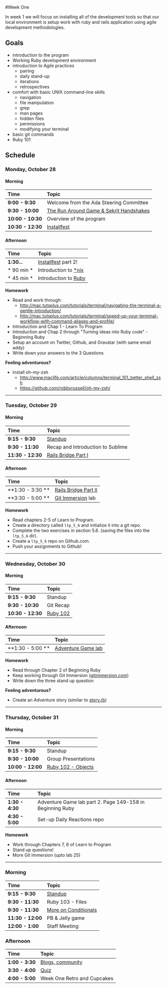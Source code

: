 #Week One

In week 1 we  will focus on installing all of the development tools so that our local environment is setup work with ruby and rails application using agile development methodologies.

## Goals

+ introduction to the program
+ Working Ruby development environment
+ introduction to Agile practices
    + pairing
    + daily stand-up
    + iterations
    + retrospectives
+ comfort with basic UNIX command-line skills
    + navigation
    + file manipulation
    + grep
    + man pages
    + hidden files
    + permissions
    + modifying your terminal
+ basic git commands
+ Ruby 101

## Schedule 
### Monday, October 28
#### Morning

| Time              | Topic                                   |
|:------------------ |:----------------------------------------|
| **9:00 - 9:30**   | Welcome from the Ada Steering Committee |
| **9:30 - 10:00**  | [The Run Around Game & Sekrit Handshakes](monday/get-to-know-you-games.md) |
| **10:00 - 10:30** | Overview of the program                 |
| **10:30 - 12:30** | [Installfest](monday/installfest.md)    |

#### Afternoon
| Time        | Topic                   |
|:------------ |:------------------------|
| **1:30...** | [Installfest](monday/installfest.md) part 2!     |
| * 90 min *  | Introduction to [*nix](monday/nix.md)    |
| * 45 min *  | Introduction to [Ruby](monday/ruby_101.md)    |

**Homework**

+ Read and work through:
  + http://mac.tutsplus.com/tutorials/terminal/navigating-the-terminal-a-gentle-introduction/
  + http://mac.tutsplus.com/tutorials/terminal/speed-up-your-terminal-workflow-with-command-aliases-and-profile/
+ Introduction and Chap 1 - Learn To Program
+ Introduction and Chap 2 through "Turning ideas into Ruby code" - Beginning Ruby
+ Setup an account on Twitter, Github, and Gravatar (with same email addy)
+ Write down your answers to the 3 Questions


**Feeling adventurous?**

+ install oh-my-zsh
  + http://www.maclife.com/article/columns/terminal_101_better_shell_zsh
  + https://github.com/robbyrussell/oh-my-zsh/
  
---

### Tuesday, October 29
#### Morning
| Time              | Topic                             |
|:-------------------|:----------------------------------|
| **9:15 - 9:30**   | [Standup](tuesday/standup.md) |
| **9:30 - 11:30**  | Recap and Introduction to Sublime |
| **11:30 - 12:30** | [Rails Bridge Part I](tuesday/railsbridge-setup.md)|


#### Afternoon
| Time             | Topic                |
|:------------------|:------------------   |
| **1:30 - 3:30 **  | [Rails Bridge Part II](http://docs.railsbridge.org/intro-to-rails/) |
| **3:30 - 5:00 **  | [Git Immersion](tuesday/git_immersion.md) lab    |

**Homework**

- Read chapters 2-5 of Learn to Program.
- Create a directory called `ltp_5_6` and initialize it into a git repo.
- Complete the two exercises in section 5.6. (saving the files into the `ltp_5_6` dir).
- Create a `ltp_5_6` repo on Github.com.
- Push your assignments to Github!

---

### Wednesday, October 30
#### Morning
| Time              | Topic     |
|:-------------------|:----------|
| **9:15 - 9:30**   | Standup   |
| **9:30 - 10:30**  | Git Recap |
| **10:30 - 12:30** | [Ruby 102](wednesday/ruby-102.pdf)  |

#### Afternoon
| Time             | Topic               |
|:------------------|:--------------------|
| **1:30 - 5:00 ** | [Adventure Game lab](wednesday/flow-control.pdf)  |

**Homework**
+ Read through Chapter 2 of Beginning Ruby
+ Keep working through Git Immersion ([gitimmersion.com](http://gitimmersion.com))
+ Write down the three stand up question

**Feeling adventurous?**

+ Create an Adventure story (similar to [story.rb](resources/story.rb))

---

### Thursday, October 31
#### Morning
| Time              | Topic               |
|:-------------------|:--------------------|
| **9:15 - 9:30**   | Standup             |
| **9:30 - 10:00**  | Group Presentations |
| **10:00 - 12:00** | [Ruby 102 - Objects](object-orientation.md)  |

#### Afternoon
| Time            | Topic                       |
|:-----------------|:----------------------------|
| **1:30 - 4:30** | Adventure Game lab part 2. Page 149-158 in Beginning Ruby   |
| **4:30 - 5:00** | Set-up Daily Reactions repo |

**Homework**
* Work through Chapters 7, 8 of Learn to Program
* Stand up questions!
* More Git Immersion (upto lab 25)

---

### Morning

| Time              | Topic            |
|:-------------------|:-----------------|
| **9:15 - 9:30**   | [Standup](friday/standup.md) |
| **9:30 - 11:30**  | Ruby 103 - Files |
| **9:30 - 11:30**  | [More on Conditionals](friday/more_on_conditionals.md) |
| **11:30 - 12:00** | PB & Jelly game  |
| **12:00 - 1:00**  | Staff Meeting    |

### Afternoon

| Time            | Topic                       |
|:-----------------|:---------------------------|
| **1:00 - 3:30** | [Blogs, community](friday/overview.md)|
| **3:30 - 4:00** | [Quiz](https://docs.google.com/forms/d/1xO5JRrWSzDh4CqUCxjoVqIQ1jaolBre6Q0S7wWSuOQE/viewform)|
| **4:00 - 5:00** | Week One Retro and Cupcakes |


